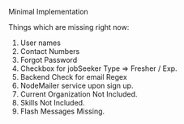 Minimal Implementation

Things which are missing right now:

1) User names
2) Contact Numbers
3) Forgot Password
4) Checkbox for jobSeeker Type => Fresher / Exp.
5) Backend Check for email Regex
6) NodeMailer service upon sign up.
7) Current Organization Not Included.
8) Skills Not Included.
9) Flash Messages Missing.
